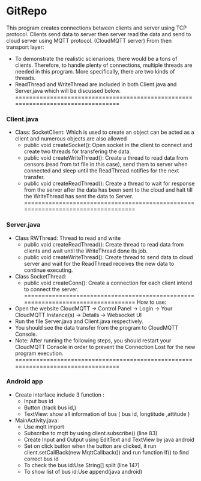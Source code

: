 # GitRepo
This program creates connections between clients and server using TCP protocol. Clients send data to server then server read the data and send to cloud server using MQTT protocol. (CloudMQTT server)
From then transport layer:
- To demonstrate the realistic scienarioes, there would be a tons of clients. Therefore, to handle plenty of connections, multiple threads are needed in this program. More specifically, there are two kinds of threads.
- ReadThread and WriteThread are included in both Client.java and Server.java which will be discussed below.
=================================================================================
### Client.java
- Class: SocketClient: Which is used to create an object can be acted as a client and numerous objects are also allowed
	+ public void createSocket(): Open socket in the client to connect and create two threads for transfering the data.
	+ public void createWriteThread(): Create a thread to read data from censors (read from txt file in this case), send them to server when connected and sleep until the ReadThread notifies for the next transfer.
	+ public void createReadThread(): Create a thread to wait for response from the server after the data has been sent to the cloud and halt till the WriteThread has sent the data to Server.
=================================================================================
### Server.java
- Class RWThread: Thread to read and write
	+ public void createReadThread(): Create thread to read data from clients and wait until the WriteThread done its job.
	+ public void createWriteThread(): Create thread to send data to cloud server and wait for the ReadThread receives the new data to continue executing.
- Class SocketThread:
	+ public void createConn(): Create a connection for each client intend to connect the server.
=================================================================================
How to use:
- Open the website CloudMQTT -> Control Panel -> Login -> Your CloudMQTT Instance(s) -> Details -> Websocket UI
- Run the file Server.java and Client.java respectively.
- You should see the data transfer from the program to CloudMQTT Console.
- Note: After running the following steps, you should restart your CloudMQTT Console in order to prevent the Connection Lost for the new program execution. 
=================================================================================
### Android app
- Create interface include 3 function :
	+ Input bus id
	+ Button (track bus id,)
	+ TextView: show all information of bus ( bus id, longtitude ,attitude )
- MainActivity.java:
	+ Use mqtt import
	+ Subscribe to mqtt by using client.subscribe() (line 83)
	+ Create Input and Output using EditText and TextView by java android 
	+ Set on click button when the button are clicked, it run client.setCallBack(new MqttCallback()) and run function If() to find correct bus id  
	+ To check the bus id:Use String[] split (line 147) 
	+ To show list of bus id:Use append(java android) 
